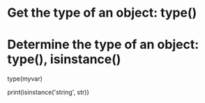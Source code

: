 # Get the type of an object: type()
# Determine the type of an object: type(), isinstance()

type(myvar)

print(isinstance('string', str))
